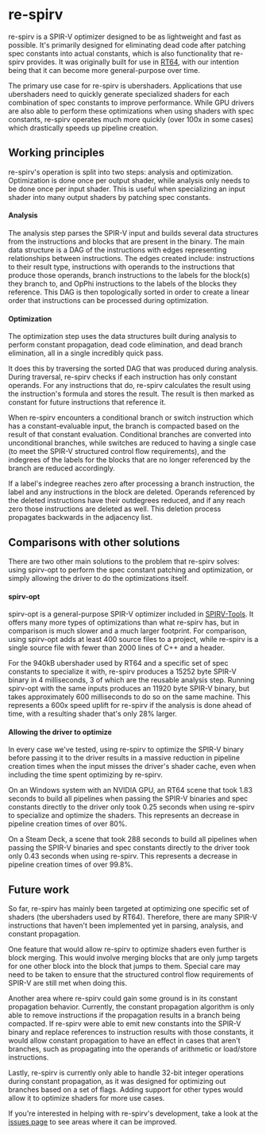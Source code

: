 # re-spirv
re-spirv is a SPIR-V optimizer designed to be as lightweight and fast as possible. It's primarily designed for eliminating dead code after patching spec constants into actual constants, which is also functionality that re-spirv provides. It was originally built for use in [RT64](https://github.com/rt64/rt64), with our intention being that it can become more general-purpose over time.

The primary use case for re-spirv is ubershaders. Applications that use ubershaders need to quickly generate specialized shaders for each combination of spec constants to improve performance. While GPU drivers are also able to perform these optimizations when using shaders with spec constants, re-spirv operates much more quickly (over 100x in some cases) which drastically speeds up pipeline creation.

## Working principles
re-spirv's operation is split into two steps: analysis and optimization. Optimization is done once per output shader, while analysis only needs to be done once per input shader. This is useful when specializing an input shader into many output shaders by patching spec constants.

#### Analysis
The analysis step parses the SPIR-V input and builds several data structures from the instructions and blocks that are present in the binary. The main data structure is a DAG of the instructions with edges representing relationships between instructions. The edges created include: instructions to their result type, instructions with operands to the instructions that produce those operands, branch instructions to the labels for the block(s) they branch to, and OpPhi instructions to the labels of the blocks they reference. This DAG is then topologically sorted in order to create a linear order that instructions can be processed during optimization. 

#### Optimization
The optimization step uses the data structures built during analysis to perform constant propagation, dead code elimination, and dead branch elimination, all in a single incredibly quick pass.

It does this by traversing the sorted DAG that was produced during analysis. During traversal, re-spirv checks if each instruction has only constant operands. For any instructions that do, re-spirv calculates the result using the instruction's formula and stores the result. The result is then marked as constant for future instructions that reference it.

When re-spirv encounters a conditional branch or switch instruction which has a constant-evaluable input, the branch is compacted based on the result of that constant evaluation. Conditional branches are converted into unconditional branches, while switches are reduced to having a single case (to meet the SPIR-V structured control flow requirements), and the indegrees of the labels for the blocks that are no longer referenced by the branch are reduced accordingly.

If a label's indegree reaches zero after processing a branch instruction, the label and any instructions in the block are deleted. Operands referenced by the deleted instructions have their outdegrees reduced, and if any reach zero those instructions are deleted as well. This deletion process propagates backwards in the adjacency list.

## Comparisons with other solutions
There are two other main solutions to the problem that re-spirv solves: using spirv-opt to perform the spec constant patching and optimization, or simply allowing the driver to do the optimizations itself.

#### spirv-opt
spirv-opt is a general-purpose SPIR-V optimizer included in [SPIRV-Tools](https://github.com/KhronosGroup/SPIRV-Tools). It offers many more types of optimizations than what re-spirv has, but in comparison is much slower and a much larger footprint. For comparison, using spirv-opt adds at least 400 source files to a project, while re-spirv is a single source file with fewer than 2000 lines of C++ and a header.

For the 940kB ubershader used by RT64 and a specific set of spec constants to specialize it with, re-spirv produces a 15252 byte SPIR-V binary in 4 milliseconds, 3 of which are the reusable analysis step. Running spirv-opt with the same inputs produces an 11920 byte SPIR-V binary, but takes approximately 600 milliseconds to do so on the same machine. This represents a 600x speed uplift for re-spirv if the analysis is done ahead of time, with a resulting shader that's only 28% larger.

#### Allowing the driver to optimize
In every case we've tested, using re-spirv to optimize the SPIR-V binary before passing it to the driver results in a massive reduction in pipeline creation times when the input misses the driver's shader cache, even when including the time spent optimizing by re-spirv. 

On an Windows system with an NVIDIA GPU, an RT64 scene that took 1.83 seconds to build all pipelines when passing the SPIR-V binaries and spec constants directly to the driver only took 0.25 seconds when using re-spirv to specialize and optimize the shaders. This represents an decrease in pipeline creation times of over 80%.

On a Steam Deck, a scene that took 288 seconds to build all pipelines when passing the SPIR-V binaries and spec constants directly to the driver took only 0.43 seconds when using re-spirv. This represents a decrease in pipeline creation times of over 99.8%.

## Future work

So far, re-spirv has mainly been targeted at optimizing one specific set of shaders (the ubershaders used by RT64). Therefore, there are many SPIR-V instructions that haven't been implemented yet in parsing, analysis, and constant propagation.

One feature that would allow re-spirv to optimize shaders even further is block merging. This would involve merging blocks that are only jump targets for one other block into the block that jumps to them. Special care may need to be taken to ensure that the structured control flow requirements of SPIR-V are still met when doing this.

Another area where re-spirv could gain some ground is in its constant propagation behavior. Currently, the constant propagation algorithm is only able to remove instructions if the propagation results in a branch being compacted. If re-spirv were able to emit new constants into the SPIR-V binary and replace references to instruction results with those constants, it would allow constant propagation to have an effect in cases that aren't branches, such as propagating into the operands of arithmetic or load/store instructions.

Lastly, re-spirv is currently only able to handle 32-bit integer operations during constant propagation, as it was designed for optimizing out branches based on a set of flags. Adding support for other types would allow it to optimize shaders for more use cases.

If you're interested in helping with re-spirv's development, take a look at the [issues page](https://github.com/rt64/re-spirv/issues) to see areas where it can be improved.
